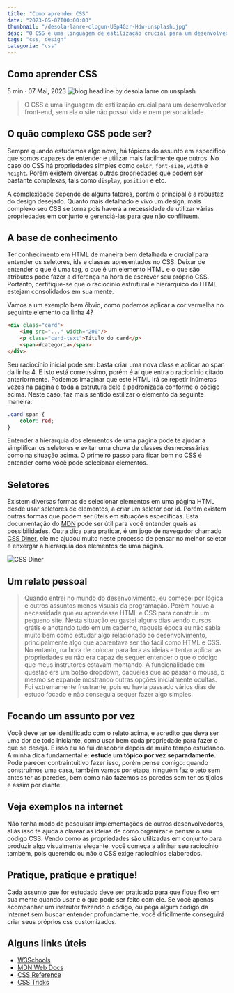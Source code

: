```yaml
---
title: "Como aprender CSS"
date: "2023-05-07T00:00:00"
thumbnail: "/desola-lanre-ologun-USp4Gzr-Hdw-unsplash.jpg"
desc: "O CSS é uma linguagem de estilização crucial para um desenvolvedor front-end, sem ela o site não possui vida e nem personalidade."
tags: "css, design"
categoria: "css"
---
```



<section className="intro">
<h1>Como aprender CSS</h1>
<i className="bi bi-clock-fill mr-xs"></i><span> 5 min · </span><i className="bi bi-calendar mr-xs"></i><span> 07 Mai, 2023</span>

<img src="/desola-lanre-ologun-USp4Gzr-Hdw-unsplash.jpg" className="headline" alt="blog headline by desola lanre on unsplash" title="By Desola Lanre on Unsplash">

<blockquote>O CSS é uma linguagem de estilização crucial para um desenvolvedor front-end, sem ela o site não possui vida e nem personalidade.</blockquote>

</section>

## O quão complexo CSS pode ser?
Sempre quando estudamos algo novo, há tópicos do assunto em específico que somos capazes de entender e utilizar mais facilmente que outros. No caso do CSS há propriedades simples como `color`, `font-size`, `width` e `height`. Porém existem diversas outras propriedades que podem ser bastante complexas, tais como `display`, `position` e etc. 

A complexidade depende de alguns fatores, porém o principal é a robustez do design desejado. Quanto mais detalhado e vivo um design, mais complexo seu CSS se torna pois haverá a necessidade de utilizar várias propriedades em conjunto e gerenciá-las para que não conflituem.

## A base de conhecimento
Ter conhecimento em HTML de maneira bem detalhada é crucial para entender os seletores, ids e classes apresentados no CSS. Deixar de entender o que é uma tag, o que é um elemento HTML e o que são atributos pode fazer a diferença na hora de escrever seu próprio CSS. Portanto, certifique-se que o raciocínio estrutural e hierárquico do HTML estejam consolidados em sua mente.

Vamos a um exemplo bem óbvio, como podemos aplicar a cor vermelha no seguinte elemento da linha 4?

```html
<div class="card">
    <img src="..." width="200"/>
    <p class="card-text">Título do card</p>
    <span>#categoria</span>
</div>
```

Seu raciocínio inicial pode ser: basta criar uma nova class e aplicar ao span da linha 4. E isto está corretíssimo, porém é aí que entra o raciocínio citado anteriormente. Podemos imaginar que este HTML irá se repetir inúmeras vezes na página e toda a estrutura dele é padronizada conforme o código acima. Neste caso, faz mais sentido estilizar o elemento da seguinte maneira:
```css
.card span {
    color: red;
}
```

Entender a hierarquia dos elementos de uma página pode te ajudar a simplificar os seletores e evitar uma chuva de classes desnecessárias como na situação acima. O primeiro passo para ficar bom no CSS é entender como você pode selecionar elementos.

## Seletores

Existem diversas formas de selecionar elementos em uma página HTML desde usar seletores de elementos, a criar um seletor por id. Porém existem outras formas que podem ser úteis em situações específicas. Esta documentação do [MDN](https://developer.mozilla.org/pt-BR/docs/Web/CSS/CSS_Selectors) pode ser útil para você entender quais as possibilidades. Outra dica para praticar, é um jogo de navegador chamado [CSS Diner](https://flukeout.github.io/), ele me ajudou muito neste processo de pensar no melhor seletor e enxergar a hierarquia dos elementos de uma página.

<img src="/screenshot-css-diner.png" className="image" alt="CSS Diner"/>

## Um relato pessoal

<blockquote>
Quando entrei no mundo do desenvolvimento, eu comecei por lógica e outros assuntos menos visuais da programação. Porém houve a necessidade que eu aprendesse HTML e CSS para construir um pequeno site. Nesta situação eu gastei alguns dias vendo cursos grátis e anotando tudo em um caderno, naquela época eu não sabia muito bem como estudar algo relacionado ao desenvolvimento, principalmente algo que aparentava ser tão fácil como HTML e CSS.
No entanto, na hora de colocar para fora as ideias e tentar aplicar as propriedades eu não era capaz de sequer entender o que o código que meus instrutores estavam montando. A funcionalidade em questão era um botão dropdown, daqueles que ao passar o mouse, o mesmo se expande mostrando outras opções inicialmente ocultas.
Foi extremamente frustrante, pois eu havia passado vários dias de estudo focado e não conseguia sequer fazer algo simples.
</blockquote>

## Focando um assunto por vez
Você deve ter se identificado com o relato acima, e acredito que deva ser uma dor de todo iniciante, como usar bem cada propriedade para fazer o que se deseja. E isso eu só fui descobrir depois de muito tempo estudando. A minha dica fundamental é: **estude um tópico por vez separadamente.** 
Pode parecer contraintuitivo fazer isso, porém pense comigo: quando construímos uma casa, também vamos por etapa, ninguém faz o teto sem antes ter as paredes, bem como não fazemos as paredes sem ter os tijolos e assim por diante.

## Veja exemplos na internet
Não tenha medo de pesquisar implementações de outros desenvolvedores, aliás isso te ajuda a clarear as ideias de como organizar e pensar o seu código CSS. Vendo como as propriedades são utilizadas em conjunto para produzir algo visualmente elegante, você começa a alinhar seu raciocínio também, pois querendo ou não o CSS exige raciocínios elaborados.

## Pratique, pratique e pratique!
Cada assunto que for estudado deve ser praticado para que fique fixo em sua mente quando usar e o que pode ser feito com ele. Se você apenas acompanhar um instrutor fazendo o código, ou pega algum código da internet sem buscar entender profundamente, você dificilmente conseguirá criar seus próprios css customizados.

## Alguns links úteis

<ul>
    <li><a href="https://www.w3schools.com/css/default.asp">W3Schools</a></li>
    <li><a href="https://developer.mozilla.org/pt-BR/docs/Web/CSS">MDN Web Docs</a></li>
    <li><a href="https://cssreference.io">CSS Reference</a></li>
    <li><a href="https://css-tricks.com">CSS Tricks</a></li>
</ul>